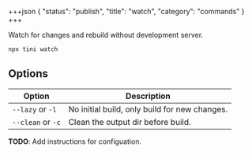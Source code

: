 +++json
{
  "status": "publish",
  "title": "watch",
  "category": "commands"
}
+++

Watch for changes and rebuild without development server.

```bash
npx tini watch
```

## Options

| Option | Description |
| --- | --- |
| `--lazy` or `-l` | No initial build, only build for new changes. |
| `--clean` or `-c` | Clean the output dir before build. |

**TODO**: Add instructions for configuation.
